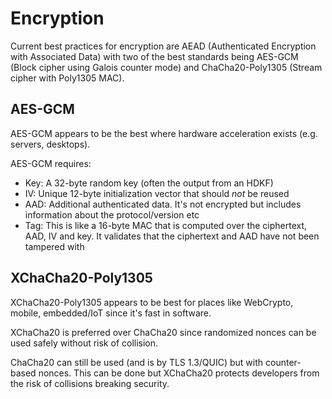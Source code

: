 # Encryption

Current best practices for encryption are AEAD (Authenticated Encryption with Associated Data) with two of the best standards being
AES-GCM (Block cipher using Galois counter mode) and ChaCha20-Poly1305 (Stream cipher with Poly1305 MAC).

## AES-GCM

AES-GCM appears to be the best where hardware acceleration exists (e.g. servers, desktops).

AES-GCM requires:

* Key: A 32-byte random key (often the output from an HDKF)
* IV: Unique 12-byte initialization vector that should *not* be reused
* AAD: Additional authenticated data. It's not encrypted but includes information about the protocol/version etc
* Tag: This is like a 16-byte MAC that is computed over the ciphertext, AAD, IV and key. It validates that the ciphertext and AAD have not been tampered with

## XChaCha20-Poly1305

XChaCha20-Poly1305 appears to be best for places like WebCrypto, mobile, embedded/IoT since it's fast in software.

XChaCha20 is preferred over ChaCha20 since randomized nonces can be used safely without risk of collision.

ChaCha20 can still be used (and is by TLS 1.3/QUIC) but with counter-based nonces. This can be done but XChaCha20 protects developers from the risk of collisions breaking security.
